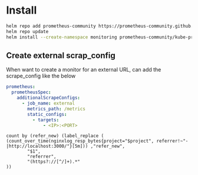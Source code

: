 # Install

```bash
helm repo add prometheus-community https://prometheus-community.github.io/helm-charts
helm repo update
helm install --create-namespace monitoring prometheus-community/kube-prometheus-stack -n monitoring -f values.yml
```

## Create external scrap_config

When want to create a monitor for an external URL, can add the scrape_config like the below

```yaml
prometheus:
  prometheusSpec:
    additionalScrapeConfigs:
      - job_name: external
        metrics_path: /metrics
        static_configs:
          - targets:
              - <IP>:<PORT>
```

```
count by (refer_new) (label_replace ( (count_over_time(nginxlog_resp_bytes{project="$project", referrer!~"-|http://localhost:3000/"}[5m])) ,"refer_new",
        "$1",
        "referrer",
        "(https?://[^/]+).*"
))
```
